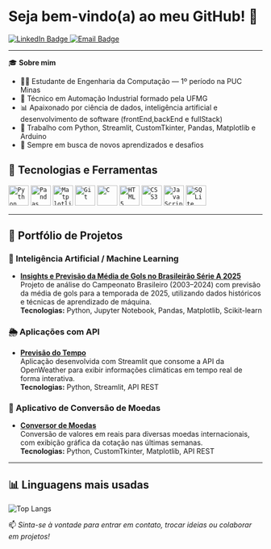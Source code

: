 # Seja bem-vindo(a) ao meu GitHub! 🚀

<p align="left">
  <a href="https://www.linkedin.com/in/gabrielcamposdev" target="_blank">
    <img src="https://img.shields.io/badge/LinkedIn-0077B5?style=for-the-badge&logo=linkedin&logoColor=white" alt="LinkedIn Badge"/>
  </a>
  <a href="mailto:gabriel_campos8@hotmail.com" target="_blank">
    <img src="https://img.shields.io/badge/Email-D14836?style=for-the-badge&logo=gmail&logoColor=white" alt="Email Badge"/>
  </a>
</p>

---

🎓 **Sobre mim**  
- 👨‍💻 Estudante de Engenharia da Computação — 1º período na PUC Minas  
- 🧠 Técnico em Automação Industrial formado pela UFMG  
- 📊 Apaixonado por ciência de dados, inteligência artificial e desenvolvimento de software (frontEnd,backEnd e fullStack)  
- 🔧 Trabalho com Python, Streamlit, CustomTkinter, Pandas, Matplotlib e Arduino  
- 🚀 Sempre em busca de novos aprendizados e desafios  


## 🚀 Tecnologias e Ferramentas

<code><img src="https://cdn.jsdelivr.net/gh/devicons/devicon/icons/python/python-original.svg" width="40" height="40" title="Python"/></code>
<code><img src="https://cdn.jsdelivr.net/gh/devicons/devicon/icons/pandas/pandas-original.svg" width="40" height="40" title="Pandas"/></code>
<code><img src="https://cdn.jsdelivr.net/gh/devicons/devicon/icons/matplotlib/matplotlib-original.svg" width="40" height="40" title="Matplotlib"/></code>
<code><img src="https://cdn.jsdelivr.net/gh/devicons/devicon/icons/git/git-original.svg" width="40" height="40" title="Git"/></code>
<code><img src="https://cdn.jsdelivr.net/gh/devicons/devicon/icons/c/c-original.svg" width="40" height="40" title="C"/></code>
<code><img src="https://cdn.jsdelivr.net/gh/devicons/devicon/icons/html5/html5-original.svg" width="40" height="40" title="HTML5"/></code>
<code><img src="https://cdn.jsdelivr.net/gh/devicons/devicon/icons/css3/css3-original.svg" width="40" height="40" title="CSS3"/></code>
<code><img src="https://cdn.jsdelivr.net/gh/devicons/devicon/icons/javascript/javascript-original.svg" width="40" height="40" title="JavaScript"/></code>
<code><img src="https://cdn.jsdelivr.net/gh/devicons/devicon/icons/sqlite/sqlite-original.svg" width="40" height="40" title="SQLite"/></code>

---

## 📂 Portfólio de Projetos

### 🧠 Inteligência Artificial / Machine Learning  
- [**Insights e Previsão da Média de Gols no Brasileirão Série A 2025**](https://github.com/devgabrielcmps/Trabalho-Data-Science.git)  
  Projeto de análise do Campeonato Brasileiro (2003–2024) com previsão da média de gols para a temporada de 2025, utilizando dados históricos e técnicas de aprendizado de máquina.  
  **Tecnologias:** Python, Jupyter Notebook, Pandas, Matplotlib, Scikit-learn

### 🌦️ Aplicações com API  
- [**Previsão do Tempo**](https://github.com/devgabrielcmps/Site-Previsao-Tempo.git)  
  Aplicação desenvolvida com Streamlit que consome a API da OpenWeather para exibir informações climáticas em tempo real de forma interativa.  
  **Tecnologias:** Python, Streamlit, API REST

### 💱 Aplicativo de Conversão de Moedas  
- [**Conversor de Moedas**](https://github.com/devgabrielcmps/Projeto-App-de-Cotacao.git)  
  Conversão de valores em reais para diversas moedas internacionais, com exibição gráfica da cotação nas últimas semanas.  
  **Tecnologias:** Python, CustomTkinter, Matplotlib, API REST


---

## 📊 Linguagens mais usadas

![Top Langs](https://github-readme-stats.vercel.app/api/top-langs/?username=devgabrielcmps&layout=compact&theme=tokyonight)








📫 _Sinta-se à vontade para entrar em contato, trocar ideias ou colaborar em projetos!_
